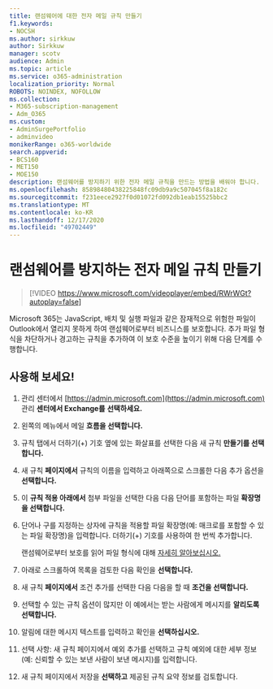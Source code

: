 ```yaml
---
title: 랜섬웨어에 대한 전자 메일 규칙 만들기
f1.keywords:
- NOCSH
ms.author: sirkkuw
author: Sirkkuw
manager: scotv
audience: Admin
ms.topic: article
ms.service: o365-administration
localization_priority: Normal
ROBOTS: NOINDEX, NOFOLLOW
ms.collection:
- M365-subscription-management
- Adm_O365
ms.custom:
- AdminSurgePortfolio
- adminvideo
monikerRange: o365-worldwide
search.appverid:
- BCS160
- MET150
- MOE150
description: 랜섬웨어를 방지하기 위한 전자 메일 규칙을 만드는 방법을 배워야 합니다.
ms.openlocfilehash: 85898480438225848fc09db9a9c507045f8a182c
ms.sourcegitcommit: f231eece2927f0d01072fd092db1eab15525bbc2
ms.translationtype: MT
ms.contentlocale: ko-KR
ms.lasthandoff: 12/17/2020
ms.locfileid: "49702449"
---
```

# <a name="create-email-rules-to-prevent-ransomware"></a>랜섬웨어를 방지하는 전자 메일 규칙 만들기

> [!VIDEO https://www.microsoft.com/videoplayer/embed/RWrWGt?autoplay=false]

Microsoft 365는 JavaScript, 배치 및 실행 파일과 같은 잠재적으로 위험한 파일이 Outlook에서 열리지 못하게 하여 랜섬웨어로부터 비즈니스를 보호합니다. 추가 파일 형식을 차단하거나 경고하는 규칙을 추가하여 이 보호 수준을 높이기 위해 다음 단계를 수행합니다.

## <a name="try-it"></a>사용해 보세요!

1. 관리 센터에서 [https://admin.microsoft.com](https://admin.microsoft.com) 관리 **센터에서 Exchange를** **선택하세요.**
1. 왼쪽의 메뉴에서 메일 **흐름을 선택합니다.**
1. 규칙 탭에서 더하기(+) 기호 옆에 있는 화살표를 선택한 다음 새 규칙 **만들기를 선택합니다.**
1. 새 규칙 **페이지에서** 규칙의 이름을 입력하고 아래쪽으로 스크롤한 다음 추가 옵션을 **선택합니다.**
1. 이 **규칙 적용 아래에서** 첨부 파일을 선택한 다음 다음 단어를 포함하는 파일 **확장명을 선택합니다.** 
1. 단어나 구를 지정하는 상자에 규칙을 적용할 파일 확장명(예: 매크로를 포함할 수 있는 파일 확장명)을 입력합니다.  더하기(+) 기호를 사용하여 한 번씩 추가합니다.

    랜섬웨어로부터 보호를 읽어 파일 형식에 대해 [자세히 알아보십시오.](https://docs.microsoft.com/microsoft-365/admin/security-and-compliance/secure-your-business-data#ransomware)

1. 아래로 스크롤하여 목록을 검토한 다음 확인을 **선택합니다.**
1. 새 규칙 **페이지에서** 조건 추가를 선택한 다음 다음을 할 때 **조건을 선택합니다.**
1. 선택할 수 있는 규칙 옵션이 많지만 이 예에서는 받는 사람에게 메시지를 **알리도록 선택합니다.**
1. 알림에 대한 메시지 텍스트를 입력하고 확인을 **선택하십시오.**
1. 선택 사항:  새 규칙 페이지에서 예외 추가를 선택하고 규칙 예외에 대한 세부 정보(예: 신뢰할 수 있는 보낸 사람이 보낸 메시지)를 입력합니다.
1. 새 규칙 페이지에서 저장을 **선택하고** 제공된 규칙 요약 정보를 검토합니다.